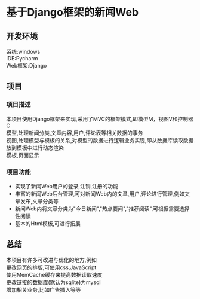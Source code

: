 基于Django框架的新闻Web
===========================================
## 开发环境
系统:windows <br>
IDE:Pycharm <br>
Web框架:Django <br>

## 项目

### 项目描述
本项目使用Django框架来实现,采用了MVC的框架模式,即模型M，视图V和控制器C <br>
模型,处理新闻分类,文章内容,用户,评论表等相关数据的事务 <br>
视图,处理模型与模板的关系,对模型的数据进行逻辑业务实现,即从数据库读取数据放到模板中进行动态渲染<br>
模板,页面显示 <br>

### 项目功能
*  实现了新闻Web用户的登录,注销,注册的功能
*  丰富的新闻Web后台管理,可对新闻Web内的文章,用户,评论进行管理,例如文章发布,文章分类等
*  新闻Web内将文章分类为"今日新闻","热点要闻","推荐阅读",可根据需要选择性阅读
*  基本的Html模板,可进行拓展


## 总结
本项目有许多可改进与优化的地方,例如   <br>
更改网页的排版,可使用css,JavaScript <br>
使用MemCache缓存来提高数据读取速度   <br>
更改链接的数据库(默认为sqlite)为mysql   <br>
增加相关业务,比如广告插入等等  <br>
